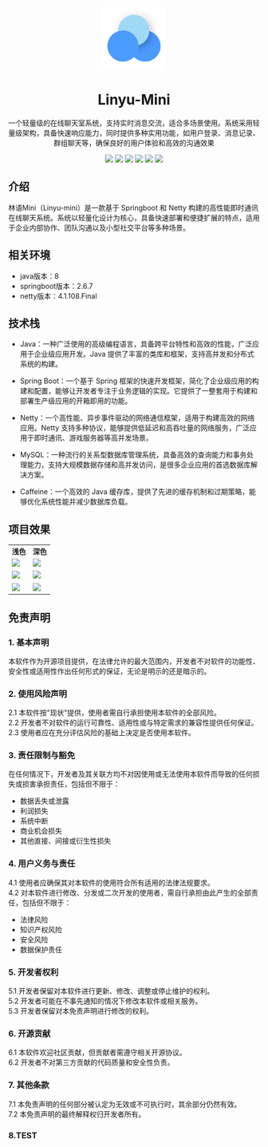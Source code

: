 <p align="center">
  <img width="128px" src=".github/logo.png" />
</p>
<div  align="center">
<h1>Linyu-Mini</h1>
<p>一个轻量级的在线聊天室系统，支持实时消息交流，适合多场景使用。系统采用轻量级架构，具备快速响应能力，同时提供多种实用功能，如用户登录、消息记录、群组聊天等，确保良好的用户体验和高效的沟通效果</p>
<img src="https://img.shields.io/badge/Java-8-red?logo=java&logoColor=white">
<img src="https://img.shields.io/badge/Spring%20Boot-2.6.7-green?logo=spring-boot&logoColor=white">
<img src="https://img.shields.io/badge/Netty-4.x-red?logo=netty&logoColor=white">
<img src="https://img.shields.io/badge/MySQL-8.0-blue?logo=mysql&logoColor=white">
<img src="https://img.shields.io/badge/Hutool-5.8.18-42b983?logo=java&logoColor=white">
<img src="https://img.shields.io/badge/Caffeine-2.9.3-4e77b2?logo=java&logoColor=white">
</div>

## 介绍

林语Mini（Linyu-mini）是一款基于 Springboot 和 Netty
构建的高性能即时通讯在线聊天系统。系统以轻量化设计为核心，具备快速部署和便捷扩展的特点，适用于企业内部协作、团队沟通以及小型社交平台等多种场景。

## 相关环境

- java版本：8
- springboot版本：2.6.7
- netty版本：4.1.108.Final

## 技术栈

- Java：一种广泛使用的高级编程语言，具备跨平台特性和高效的性能，广泛应用于企业级应用开发。Java 提供了丰富的类库和框架，支持高并发和分布式系统的构建。

- Spring Boot：一个基于 Spring 框架的快速开发框架，简化了企业级应用的构建和配置，能够让开发者专注于业务逻辑的实现。它提供了一整套用于构建和部署生产级应用的开箱即用的功能。

- Netty：一个高性能、异步事件驱动的网络通信框架，适用于构建高效的网络应用。Netty
  支持多种协议，能够提供低延迟和高吞吐量的网络服务，广泛应用于即时通讯、游戏服务器等高并发场景。

- MySQL：一种流行的关系型数据库管理系统，具备高效的查询能力和事务处理能力，支持大规模数据存储和高并发访问，是很多企业应用的首选数据库解决方案。

- Caffeine：一个高效的 Java 缓存库，提供了先进的缓存机制和过期策略，能够优化系统性能并减少数据库负载。

## 项目效果

<table>
  <tr>
      <td width="50%" align="center"><b>浅色</b></td>
      <td width="50%" align="center"><b>深色</b></td>
  </tr>
  <tr>
     <td><img src="https://github.com/user-attachments/assets/7460447a-c0ce-41e4-8753-b4c24c61d29f"/></td>
     <td><img src="https://github.com/user-attachments/assets/d5bb00aa-5d42-43d9-ac86-7d848f22589a"/></td>
  </tr>
  <tr>
     <td><img src="https://github.com/user-attachments/assets/87488c61-d9a8-4ef7-bfee-b1cb08aac74b"/></td>
     <td><img src="https://github.com/user-attachments/assets/9e3e8469-46fc-4c6f-9513-9154ec921c9a"/></td>
  </tr>
  <tr>
     <td><img src="https://github.com/user-attachments/assets/591df13b-0b80-4c64-a437-f377ff2a27d3"/></td>
     <td><img src="https://github.com/user-attachments/assets/e682ca36-44eb-4af0-a1cd-0bfdef7a7935"/></td>
  </tr>
</table>

## 免责声明

### 1. 基本声明

本软件作为开源项目提供，在法律允许的最大范围内，开发者不对软件的功能性、安全性或适用性作出任何形式的保证，无论是明示的还是暗示的。

### 2. 使用风险声明

2.1 本软件按"现状"提供，使用者需自行承担使用本软件的全部风险。  
2.2 开发者不对软件的运行可靠性、适用性或与特定需求的兼容性提供任何保证。  
2.3 使用者应在充分评估风险的基础上决定是否使用本软件。

### 3. 责任限制与豁免

在任何情况下，开发者及其关联方均不对因使用或无法使用本软件而导致的任何损失或损害承担责任，包括但不限于：

- 数据丢失或泄露
- 利润损失
- 系统中断
- 商业机会损失
- 其他直接、间接或衍生性损失

### 4. 用户义务与责任

4.1 使用者应确保其对本软件的使用符合所有适用的法律法规要求。  
4.2 对本软件进行修改、分发或二次开发的使用者，需自行承担由此产生的全部责任，包括但不限于：

- 法律风险
- 知识产权风险
- 安全风险
- 数据保护责任

### 5. 开发者权利

5.1 开发者保留对本软件进行更新、修改、调整或停止维护的权利。  
5.2 开发者可能在不事先通知的情况下修改本软件或相关服务。  
5.3 开发者保留对本免责声明进行修改的权利。

### 6. 开源贡献

6.1 本软件欢迎社区贡献，但贡献者需遵守相关开源协议。  
6.2 开发者不对第三方贡献的代码质量和安全性负责。

### 7. 其他条款

7.1 本免责声明的任何部分被认定为无效或不可执行时，其余部分仍然有效。  
7.2 本免责声明的最终解释权归开发者所有。

### 8.TEST